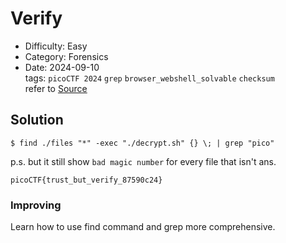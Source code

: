# Verify
- Difficulty: Easy
- Category: Forensics  
- Date: 2024-09-10  
tags: `picoCTF 2024` `grep` `browser_webshell_solvable` `checksum`  
refer to [Source](https://play.picoctf.org/practice/challenge/450)

## Solution
``` shell
$ find ./files "*" -exec "./decrypt.sh" {} \; | grep "pico"
```
p.s. but it still show `bad magic number` for every file that isn't ans.
``` plain
picoCTF{trust_but_verify_87590c24}
```

### Improving
Learn how to use find command and grep more comprehensive.

